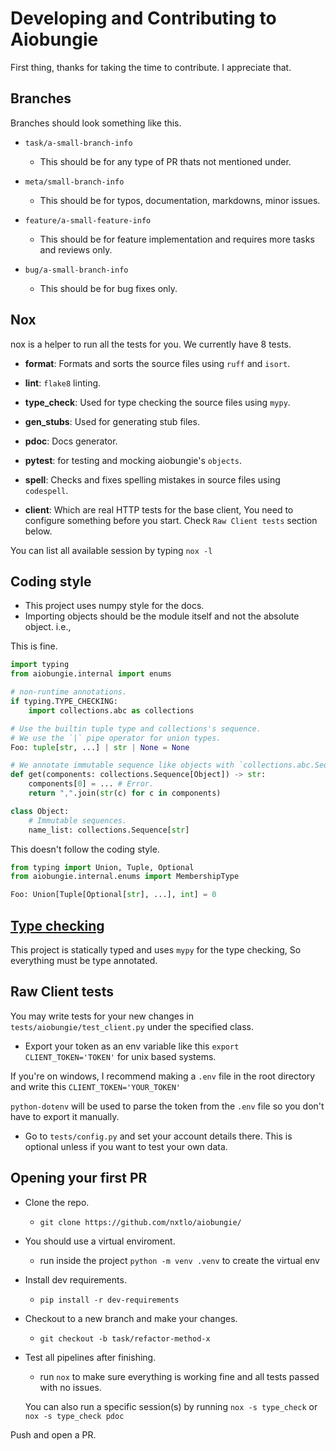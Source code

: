 # Developing and Contributing to Aiobungie
First thing, thanks for taking the time to contribute. I appreciate that.

## Branches
Branches should look something like this.

* `task/a-small-branch-info`
    * This should be for any type of PR thats not mentioned under.

* `meta/small-branch-info`
    * This should be for typos, documentation, markdowns, minor issues.

* `feature/a-small-feature-info`
    * This should be for feature implementation and requires more tasks and reviews only.

* `bug/a-small-branch-info`
    * This should be for bug fixes only.


## Nox
nox is a helper to run all the tests for you. We currently have 8 tests.

* **format**: Formats and sorts the source files using `ruff` and `isort`.

* **lint**: `flake8` linting.

* **type_check**: Used for type checking the source files using `mypy`.

* **gen_stubs**: Used for generating stub files.

* **pdoc**: Docs generator.

* **pytest**: for testing and mocking aiobungie's `objects`.

* **spell**: Checks and fixes spelling mistakes in source files using `codespell`.

* **client**:
    Which are real HTTP tests for the base client, You need to configure something before you start.
    Check `Raw Client tests` section below.

You can list all available session by typing `nox -l`


## Coding style
- This project uses numpy style for the docs.
- Importing objects should be the module itself and not the absolute object. i.e.,

This is fine.
```py
import typing
from aiobungie.internal import enums

# non-runtime annotations.
if typing.TYPE_CHECKING:
    import collections.abc as collections

# Use the builtin tuple type and collections's sequence.
# We use the `|` pipe operator for union types.
Foo: tuple[str, ...] | str | None = None

# We annotate immutable sequence like objects with `collections.abc.Sequence[T]`
def get(components: collections.Sequence[Object]) -> str:
    components[0] = ... # Error.
    return ",".join(str(c) for c in components)

class Object:
    # Immutable sequences.
    name_list: collections.Sequence[str]

```
This doesn't follow the coding style.
```py
from typing import Union, Tuple, Optional
from aiobungie.internal.enums import MembershipType

Foo: Union[Tuple[Optional[str], ...], int] = 0
```

## [Type checking](https://www.python.org/dev/peps/pep-0484/)
This project is statically typed and uses `mypy` for the type checking, So everything must be type annotated.

## Raw Client tests
You may write tests for your new changes in `tests/aiobungie/test_client.py` under the specified class.

* Export your token as an env variable like this `export CLIENT_TOKEN='TOKEN'` for unix based systems.

If you're on windows, I recommend making a `.env` file in the root directory and write this `CLIENT_TOKEN='YOUR_TOKEN'`

`python-dotenv` will be used to parse the token from the `.env` file so you don't have to export it manually.
* Go to `tests/config.py` and set your account details there.
This is optional unless if you want to test your own data.


## Opening your first PR

- Clone the repo.
   - `git clone https://github.com/nxtlo/aiobungie/`

- You should use a virtual enviroment.
   - run inside the project `python -m venv .venv` to create the virtual env

- Install dev requirements.
   - `pip install -r dev-requirements`

- Checkout to a new branch and make your changes.
   - `git checkout -b task/refactor-method-x`

- Test all pipelines after finishing.
   - run `nox` to make sure everything is working fine and all tests passed with no issues.

   You can also run a specific session(s) by running `nox -s type_check` or `nox -s type_check pdoc`

Push and open a PR.
